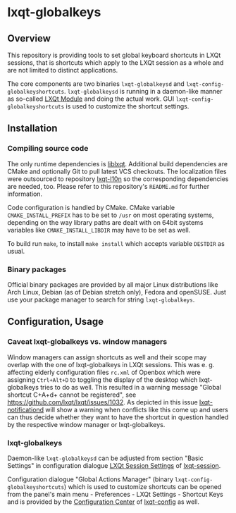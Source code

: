 # lxqt-globalkeys

## Overview

This repository is providing tools to set global keyboard shortcuts in LXQt
sessions, that is shortcuts which apply to the LXQt session as a whole and are
not limited to distinct applications.

The core components are two binaries `lxqt-globalkeysd` and
`lxqt-config-globalkeyshortcuts`. `lxqt-globalkeysd` is running in a daemon-like
manner as so-called [LXQt Module](https://github.com/lxqt/lxqt-session#lxqt-modules)
and doing the actual work. GUI `lxqt-config-globalkeyshortcuts` is used to
customize the shortcut settings.

## Installation

### Compiling source code

The only runtime dependencies is [liblxqt](https://github.com/lxqt/liblxqt).
Additional build dependencies are CMake and optionally Git to pull latest VCS
checkouts. The localization files were outsourced to repository
[lxqt-l10n](https://github.com/lxqt/lxqt-l10n) so the corresponding dependencies
are needed, too. Please refer to this repository's `README.md` for further
information.

Code configuration is handled by CMake. CMake variable `CMAKE_INSTALL_PREFIX`
has to be set to `/usr` on most operating systems, depending on the way library
paths are dealt with on 64bit systems variables like `CMAKE_INSTALL_LIBDIR` may
have to be set as well.

To build run `make`, to install `make install` which accepts variable `DESTDIR`
as usual.

### Binary packages

Official binary packages are provided by all major Linux distributions like Arch
Linux, Debian (as of Debian stretch only), Fedora and openSUSE. Just use your
package manager to search for string `lxqt-globalkeys`.

## Configuration, Usage

### Caveat lxqt-globalkeys vs. window managers

Window managers can assign shortcuts as well and their scope may overlap with
the one of lxqt-globalkeys in LXQt sessions. This was e. g. affecting elderly
configuration files `rc.xml` of Openbox which were assigning `Ctrl+Alt+D` to
toggling the display of the desktop which lxqt-globalkeys tries to do as well.
This resulted in a warning message "Global shortcut C+A+d+ cannot be registered",
see https://github.com/lxqt/lxqt/issues/1032. As depicted in this issue
[lxqt-notificationd](https://github.com/lxqt/lxqt-notificationd) will show a
warning when conflicts like this come up and users can thus decide whether they
want to have the shortcut in question handled by the respective window manager
or lxqt-globalkeys.

### lxqt-globalkeys

Daemon-like `lxqt-globalkeysd` can be adjusted from section "Basic Settings" in
configuration dialogue [LXQt Session Settings](https://github.com/lxqt/lxqt-session#overview)
of [lxqt-session](https://github.com/lxqt/lxqt-session).

Configuration dialogue "Global Actions Manager" (binary `lxqt-config-globalkeyshortcuts`)
which is used to customize shortcuts can be opened from the panel's main menu -
Preferences - LXQt Settings - Shortcut Keys and is provided by the
[Configuration Center](https://github.com/lxqt/lxqt-config#configuration-center)
of [lxqt-config](https://github.com/lxqt/lxqt-config) as well.
